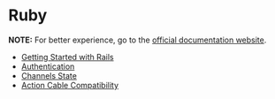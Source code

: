# Ruby

**NOTE:** For better experience, go to the [official documentation website](https://docs.anycable.io).

* [Getting Started with Rails](getting_started.md)
* [Authentication](authentication.md)
* [Channels State](channels_state.md)
* [Action Cable Compatibility](compatibility.md)
